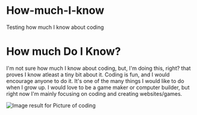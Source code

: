 # How-much-I-know
Testing how much I know about coding
<!DOCTYPEhtml>
<html>
<head>
<title>How MUch Do I KNow About Coding?</title>
<head>
<body>
<h1>How much Do I Know?</h1>
<p> I'm not sure how much I know about coding, but, I'm doing this, right? that proves I know atleast a tiny bit about it. Coding is fun, and I would encourage anyone to do it. It's one of the many things I would like to do when I grow up. I would love to be a game maker or computer builder, but right now I'm mainly focusing on coding and creating websites/games.</p>
<img src="<img src="https://www.google.com/url?sa=i&rct=j&q=&esrc=s&source=images&cd=&cad=rja&uact=8&ved=0ahUKEwj6wbjAl-DRAhUKllQKHRmzDPoQjRwIBw&url=https%3A%2F%2Fwww.youtube.com%2Fwatch%3Fv%3DeBV14-3LT-g&psig=AFQjCNEaF1tydfNm1zdSrOtPT2qgqisXsQ&ust=1485532900169014" alt="Image result for Picture of coding"/>
